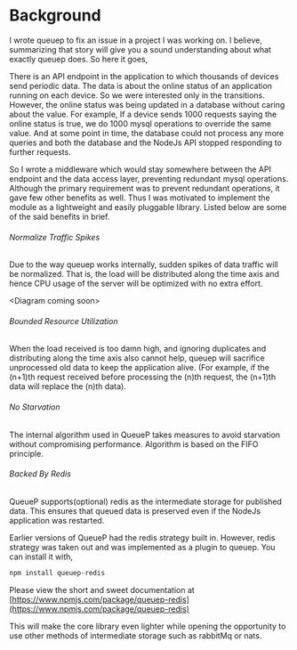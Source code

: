 # Background

I wrote queuep to fix an issue in a project I was working on. 
I believe, summarizing that story will give you a sound understanding about what exactly queuep does. 
So here it goes,

There is an API endpoint in the application to which thousands of devices send periodic data. 
The data is about the online status of an application running on each device. 
So we were interested only in the transitions. However, the online status was being updated in a database 
without caring about the value. For example, If a device sends 1000 requests saying the online status is true, 
we do 1000 mysql operations to override the same value. And at some point in time, 
the database could not process any more queries and both the database and the NodeJs API stopped 
responding to further requests.

So I wrote a middleware which would stay somewhere between the API endpoint and the data access layer, 
preventing redundant mysql operations. Although the primary requirement was to prevent redundant operations, 
it gave few other benefits as well. 
Thus I was motivated to implement the module as a lightweight and easily pluggable library. 
Listed below are some of the said benefits in brief.


###### Normalize Traffic Spikes

Due to the way queuep works internally, sudden spikes of data traffic will be normalized. That is, the load will be distributed along the time axis and hence CPU usage of the server will be optimized with no extra effort.

&lt;Diagram coming soon&gt;

###### Bounded Resource Utilization

When the load received is too damn high, and ignoring duplicates and distributing along the time axis also cannot help, queuep will sacrifice unprocessed old data to keep the application alive. \(For example, if the \(n+1\)th request received before processing the \(n\)th request, the \(n+1\)th data will replace the \(n\)th data\).

###### No Starvation

The internal algorithm used in QueueP takes measures to avoid starvation without compromising performance. Algorithm is based on the FIFO principle.

###### Backed By Redis

QueueP supports\(optional\) redis as the intermediate storage for published data. This ensures that queued data is preserved even if the NodeJs application was restarted.

Earlier versions of QueueP had the redis strategy built in. However, redis strategy was taken out and was implemented as a plugin to queuep. You can install it with,

```bash
npm install queuep-redis
```

Please view the short and sweet documentation at [https://www.npmjs.com/package/queuep-redis](https://www.npmjs.com/package/queuep-redis)

This will make the core library even lighter while opening the opportunity to use other methods of intermediate storage such as rabbitMq or nats.
